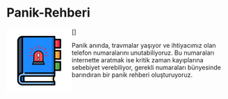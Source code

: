 # Panik-Rehberi
[<img align="left" alt="Mess+" width="150px" src="https://github.com/vimevim/Panik-Rehberi/blob/main/logo.png" />]

Panik anında, travmalar yaşıyor ve ihtiyacımız olan telefon numaralarını unutabiliyoruz. Bu numaraları internette aratmak ise kritik zaman kayıplarına sebebiyet verebiliyor, gerekli numaraları bünyesinde barındıran bir panik rehberi oluşturuyoruz.
